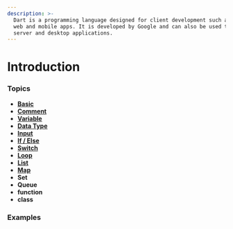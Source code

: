 ```yaml
---
description: >-
  Dart is a programming language designed for client development such as for the
  web and mobile apps. It is developed by Google and can also be used to build
  server and desktop applications.
---
```


# Introduction

### Topics

* ****[**Basic**](topics/basic.md)****
* ****[**Comment**](topics/comment.md)****
* ****[**Variable**](topics/variable.md)****
* ****[**Data Type**](topics/data-type.md)****
* ****[**Input**](topics/input.md)****
* ****[**If / Else**](topics/if-else.md)****
* ****[**Switch**](topics/switch-case.md)****
* ****[**Loop**](topics/loop.md)****
* ****[**List**](topics/list.md)****
* ****[**Map**](topics/map.md)****
* **Set**
* **Queue**
* **function**
* **class**

### Examples

